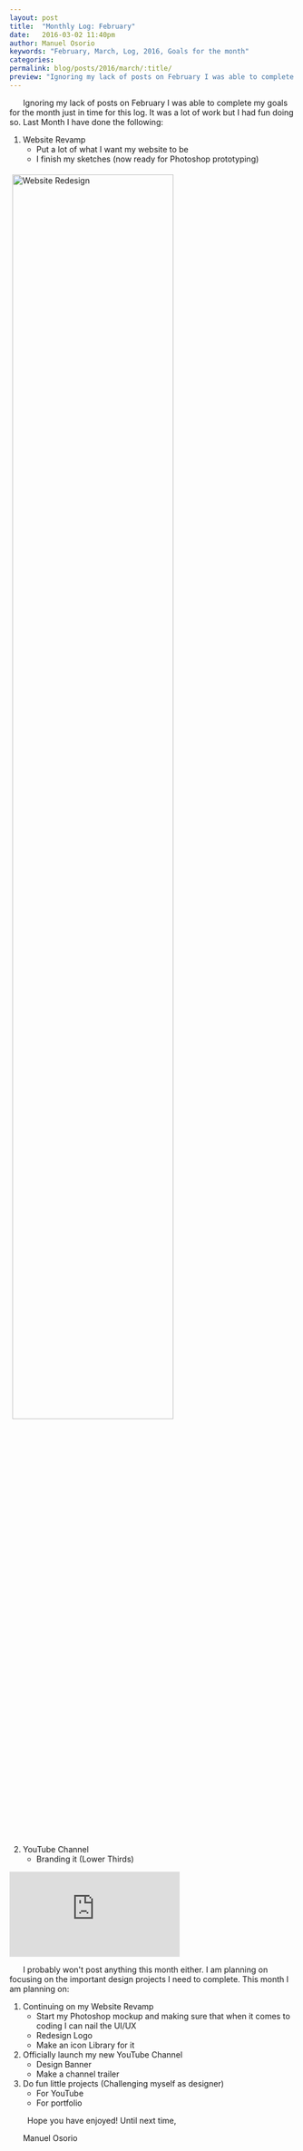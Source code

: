 ```yaml
---
layout: post
title:  "Monthly Log: February"
date:   2016-03-02 11:40pm
author: Manuel Osorio
keywords: "February, March, Log, 2016, Goals for the month"
categories:
permalink: blog/posts/2016/march/:title/
preview: "Ignoring my lack of posts on February I was able to complete my goals for the month just in time for this log. It was a lot of work..."
---
```


&nbsp;&nbsp;&nbsp;&nbsp;&nbsp;&nbsp;Ignoring my lack of posts on February I was able to complete my goals for the month just in time for this log. It was a lot of work but I had fun doing so. Last Month I have done the following:

1. Website Revamp
	* Put a lot of what I want my website to be
	* I finish my sketches (now ready for Photoshop prototyping)
<!-- insert images here -->
<!--
<img src="../../../../../assets/img/blog/website-redesign/1.jpg" alt="Website Redesign" title="Website Redesign" style="width: 75%; margin: 5px;">
<img src="../../../../../assets/img/blog/website-redesign/2.jpg" alt="Website Redesign" title="Website Redesign" style="width: 75%; margin: 5px;">
<img src="../../../../../assets/img/blog/website-redesign/3.jpg" alt="Website Redesign" title="Website Redesign" style="width: 75%; margin: 5px;">
-->
<img src="../../../../../assets/img/blog/website-redesign/4.jpg" alt="Website Redesign" title="Website Redesign" style="width: 75%; margin: 5px;">

2. YouTube Channel
	* Branding it (Lower Thirds)
<div class="flex-video">
  <iframe class="vender" src='https://www.youtube-nocookie.com/embed/Pw817PlfAHg' frameborder='0' allowfullscreen></iframe>
</div>
<!-- insert videos here -->

&nbsp;&nbsp;&nbsp;&nbsp;&nbsp;&nbsp;I probably won't post anything this month either. I am planning on focusing on the important design projects I need to complete. This month I am planning on:

1. Continuing on my Website Revamp
	* Start my Photoshop mockup and making sure that when it comes to coding I can nail the UI/UX
	* Redesign Logo
	* Make an icon Library for it
2. Officially launch my new YouTube Channel
	* Design Banner
	* Make a channel trailer
3. Do fun little projects (Challenging myself as designer)
	* For YouTube
	* For portfolio

&nbsp;&nbsp;&nbsp;&nbsp;&nbsp;&nbsp;&nbsp;&nbsp;Hope you have enjoyed! Until next time,

&nbsp;&nbsp;&nbsp;&nbsp;&nbsp;&nbsp;Manuel Osorio
